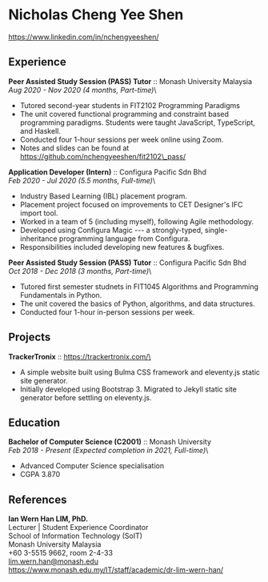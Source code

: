 # Nicholas Cheng Yee Shen
https://www.linkedin.com/in/nchengyeeshen/

## Experience

**Peer Assisted Study Session (PASS) Tutor** :: Monash University Malaysia\
_Aug 2020 - Nov 2020 (4 months, Part-time)_\
* Tutored second-year students in FIT2102 Programming Paradigms
* The unit covered functional programming and constraint based programming paradigms. Students were taught JavaScript, TypeScript, and Haskell.
* Conducted four 1-hour sessions per week online using Zoom.
* Notes and slides can be found at https://github.com/nchengyeeshen/fit2102\_pass/

**Application Developer (Intern)** :: Configura Pacific Sdn Bhd\
_Feb 2020 - Jul 2020 (5.5 months, Full-time)_\
* Industry Based Learning (IBL) placement program.
* Placement project focused on improvements to CET Designer's IFC import tool.
* Worked in a team of 5 (including myself), following Agile methodology.
* Developed using Configura Magic --- a strongly-typed, single-inheritance programming language from Configura.
* Responsibilities included developing new features & bugfixes.

**Peer Assisted Study Session (PASS) Tutor** :: Configura Pacific Sdn Bhd\
_Oct 2018 - Dec 2018 (3 months, Part-time)_\
* Tutored first semester studnets in FIT1045 Algorithms and Programming Fundamentals in Python.
* The unit covered the basics of Python, algorithms, and data structures.
* Conducted four 1-hour in-person sessions per week.

## Projects

**TrackerTronix** :: https://trackertronix.com/\
* A simple website built using Bulma CSS framework and eleventy.js static site generator.
* Initially developed using Bootstrap 3. Migrated to Jekyll static site generator before settling on eleventy.js.

## Education

**Bachelor of Computer Science (C2001)** :: Monash University\
_Feb 2018 - Present (Expected completion in 2021, Full-time)_\
* Advanced Computer Science specialisation
* CGPA 3.870

## References

**Ian Wern Han LIM, PhD.**\
Lecturer | Student Experience Coordinator\
School of Information Technology (SoIT)\
Monash University Malaysia\
+60 3-5515 9662, room 2-4-33\
lim.wern.han@monash.edu\
https://www.monash.edu.my/IT/staff/academic/dr-lim-wern-han/
